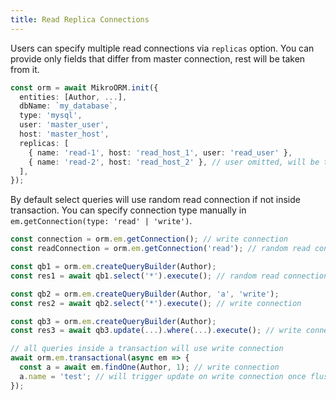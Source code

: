 ```yaml
---
title: Read Replica Connections
---
```


Users can specify multiple read connections via `replicas` option. You can provide only fields 
that differ from master connection, rest will be taken from it.

```typescript
const orm = await MikroORM.init({
  entities: [Author, ...],
  dbName: `my_database`,
  type: 'mysql',
  user: 'master_user',
  host: 'master_host',
  replicas: [
    { name: 'read-1', host: 'read_host_1', user: 'read_user' },
    { name: 'read-2', host: 'read_host_2' }, // user omitted, will be taken from master connection
  ],
});
```

By default select queries will use random read connection if not inside transaction. You can 
specify connection type manually in `em.getConnection(type: 'read' | 'write')`.

```typescript
const connection = orm.em.getConnection(); // write connection
const readConnection = orm.em.getConnection('read'); // random read connection

const qb1 = orm.em.createQueryBuilder(Author);
const res1 = await qb1.select('*').execute(); // random read connection

const qb2 = orm.em.createQueryBuilder(Author, 'a', 'write');
const res2 = await qb2.select('*').execute(); // write connection

const qb3 = orm.em.createQueryBuilder(Author);
const res3 = await qb3.update(...).where(...).execute(); // write connection

// all queries inside a transaction will use write connection
await orm.em.transactional(async em => {
  const a = await em.findOne(Author, 1); // write connection
  a.name = 'test'; // will trigger update on write connection once flushed
});
```
